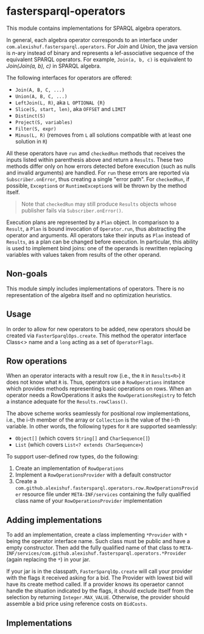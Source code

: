 # fastersparql-operators

This module contains implementations for SPARQL algebra operators. 

In general, each algebra operator corresponds to an interface under 
`com.alexishuf.fastersparql.operators`. For _Join_ and _Union_, the java 
version is _n_-ary instead of binary and represents a lef-associative 
sequence of the equivalent SPARQL operators. For example, `Join(a, b, c)` 
is equivalent to _Join(Join(a, b), c)_ in SPARQL algebra.

The following interfaces for operators are offered:

- `Join(A, B, C, ...)`
- `Union(A, B, C, ...)`
- `LeftJoin(L, R)`, aka `L OPTIONAL {R}`
- `Slice(S, start, len)`, aka `OFFSET` and `LIMIT`
- `Distinct(S)`
- `Project(S, variables)`
- `Filter(S, expr)` 
- `Minus(L, R)` (removes from `L` all solutions compatible with at least one solution in `R`)

All these operators have `run` amd `checkedRun` methods that receives the inputs
listed within parenthesis above and return a `Results`. These two methods 
differ only on how errors detected before execution (such as nulls and invalid
arguments) are handled. For `run` these errors are reported via 
`Subscriber.onError`, thus creating a single "error path". For `checkedRun`, 
if possible, `Exception`s or `RuntimeException`s will be thrown by the 
method itself.

> Note that `checkedRun` may still produce `Results` objects whose
> publisher fails via `Subscriber.onError()`.

Execution plans are represented by a `Plan` object. In comparison to a `Result`, 
a `Plan` is bound invocation of `Operator.run`, thus abstracting the operator 
and arguments. All operators take their inputs as `Plan` instead of `Results`, 
as a plan can be changed before execution. In particular, this ability is used 
to implement bind joins: one of the operands is rewritten replacing variables 
with values taken from results of the other operand.

## Non-goals

This module simply includes implementations of operators. There is no 
representation of the algebra itself and no optimization heuristics. 

## Usage

In order to allow for new operators to be added, new operators should be 
created via `FasterSparqlOps.create`. This method the operator interface 
Class<> name  and a `long` acting as a set of `OperatorFlags`.

## Row operations

When an operator interacts with a result row (i.e., the `R` in `Results<R>`)
it does not know what `R` is. Thus, operators use a `RowOperations` instance 
which provides methods representing basic operations on rows. When an operator 
needs a RowOperations it asks the `RowOperationsRegistry` to fetch a instance 
adequate for the `Results.rowClass()`.

The above scheme works seamlessly for positional row implementations, i.e., 
the i-th member of the array or `Collection` is the value of the i-th variable.
In other words, the following types for `R` are supported seamlessly:

- `Object[]` (which covers `String[]` and `CharSequence[]`)
- `List` (which covers `List<? extends CharSequence>`)

To support user-defined row types, do the following:

1. Create an implementation of `RowOperations`
2. Implement a `RowOperationsProvider` with a default constructor 
3. Create a `com.github.alexishuf.fastersparql.operators.row.RowOperationsProvider`
   resource file under `META-INF/services` containing the fully qualified class 
   name of your `RowOperationsProvider` implementation

## Adding implementations

To add an implementation, create a class implementing `*Provider` with `*` 
being the operator interface name. Such class must be public and have a empty 
constructor. Then add the fully qualified name of that class to 
`META-INF/services/com.github.alexishuf.fastersparql.operators.*Provider` 
(again replacing the `*`) in your jar.

If your jar is in the classpath, 
`FasterSparqlOp.create` will call your provider with the flags it received 
asking for a bid. The Provider with lowest bid will have its create method 
called. If a provider knows its operaetor cannot handle the situation 
indicated by the flags, it should exclude itself from the selection by 
returning `Integer.MAX_VALUE`. Otherwise, the provider should assemble a 
bid price using reference costs on `BidCosts`. 

## Implementations

